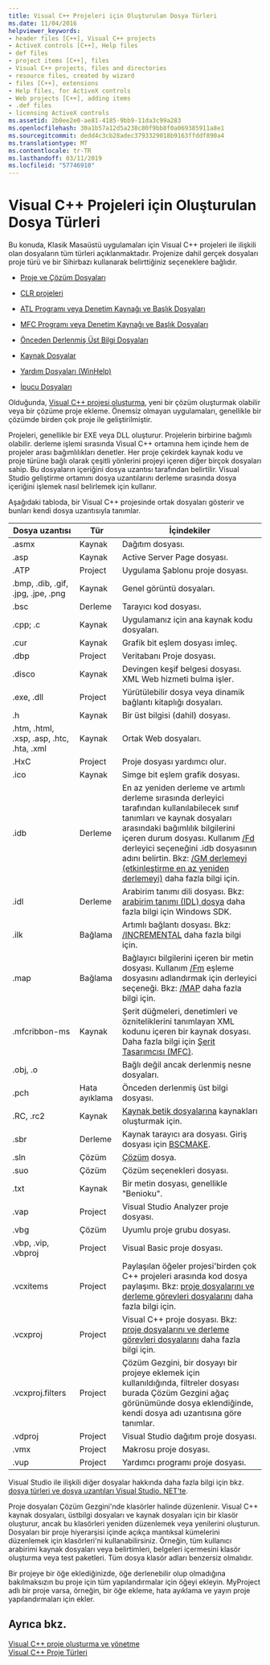 ```yaml
---
title: Visual C++ Projeleri için Oluşturulan Dosya Türleri
ms.date: 11/04/2016
helpviewer_keywords:
- header files [C++], Visual C++ projects
- ActiveX controls [C++], Help files
- def files
- project items [C++], files
- Visual C++ projects, files and directories
- resource files, created by wizard
- files [C++], extensions
- Help files, for ActiveX controls
- Web projects [C++], adding items
- .def files
- licensing ActiveX controls
ms.assetid: 2b0ee2e0-ae81-4185-9bb9-11da3c99a283
ms.openlocfilehash: 30a1b57a12d5a238c80f9bb8f0a069385911a8e1
ms.sourcegitcommit: dedd4c3cb28adec3793329018b9163ffddf890a4
ms.translationtype: MT
ms.contentlocale: tr-TR
ms.lasthandoff: 03/11/2019
ms.locfileid: "57746910"
---
```

# <a name="file-types-created-for-visual-c-projects"></a>Visual C++ Projeleri için Oluşturulan Dosya Türleri

Bu konuda, Klasik Masaüstü uygulamaları için Visual C++ projeleri ile ilişkili olan dosyaların tüm türleri açıklanmaktadır. Projenize dahil gerçek dosyaları proje türü ve bir Sihirbazı kullanarak belirttiğiniz seçeneklere bağlıdır.

- [Proje ve Çözüm Dosyaları](../ide/project-and-solution-files.md)

- [CLR projeleri](../ide/files-created-for-clr-projects.md)

- [ATL Programı veya Denetim Kaynağı ve Başlık Dosyaları](../ide/atl-program-or-control-source-and-header-files.md)

- [MFC Programı veya Denetim Kaynağı ve Başlık Dosyaları](../ide/mfc-program-or-control-source-and-header-files.md)

- [Önceden Derlenmiş Üst Bilgi Dosyaları](../ide/precompiled-header-files.md)

- [Kaynak Dosyalar](../ide/resource-files-cpp.md)

- [Yardım Dosyaları (WinHelp)](../ide/help-files-winhelp.md)

- [İpucu Dosyaları](../ide/hint-files.md)

Olduğunda, [Visual C++ projesi oluşturma](../ide/creating-desktop-projects-by-using-application-wizards.md), yeni bir çözüm oluşturmak olabilir veya bir çözüme proje ekleme. Önemsiz olmayan uygulamaları, genellikle bir çözümde birden çok proje ile geliştirilmiştir.

Projeleri, genellikle bir EXE veya DLL oluşturur. Projelerin birbirine bağımlı olabilir. derleme işlemi sırasında Visual C++ ortamına hem içinde hem de projeler arası bağımlılıkları denetler. Her proje çekirdek kaynak kodu ve proje türüne bağlı olarak çeşitli yönlerini projeyi içeren diğer birçok dosyaları sahip. Bu dosyaların içeriğini dosya uzantısı tarafından belirtilir. Visual Studio geliştirme ortamını dosya uzantılarını derleme sırasında dosya içeriğini işlemek nasıl belirlemek için kullanır.

Aşağıdaki tabloda, bir Visual C++ projesinde ortak dosyaları gösterir ve bunları kendi dosya uzantısıyla tanımlar.

|Dosya uzantısı|Tür|İçindekiler|
|--------------------|----------|--------------|
|.asmx|Kaynak|Dağıtım dosyası.|
|.asp|Kaynak|Active Server Page dosyası.|
|.ATP|Project|Uygulama Şablonu proje dosyası.|
|.bmp, .dib, .gif, .jpg, .jpe, .png|Kaynak|Genel görüntü dosyaları.|
|.bsc|Derleme|Tarayıcı kod dosyası.|
|.cpp; .c|Kaynak|Uygulamanız için ana kaynak kodu dosyaları.|
|.cur|Kaynak|Grafik bit eşlem dosyası imleç.|
|.dbp|Project|Veritabanı Proje dosyası.|
|.disco|Kaynak|Devingen keşif belgesi dosyası. XML Web hizmeti bulma işler.|
|.exe, .dll|Project|Yürütülebilir dosya veya dinamik bağlantı kitaplığı dosyaları.|
|.h|Kaynak|Bir üst bilgisi (dahil) dosyası.|
|.htm, .html, .xsp, .asp, .htc, .hta, .xml|Kaynak|Ortak Web dosyaları.|
|.HxC|Project|Proje dosyası yardımcı olur.|
|.ico|Kaynak|Simge bit eşlem grafik dosyası.|
|.idb|Derleme|En az yeniden derleme ve artımlı derleme sırasında derleyici tarafından kullanılabilecek sınıf tanımları ve kaynak dosyaları arasındaki bağımlılık bilgilerini içeren durum dosyası. Kullanım [/Fd](../build/reference/fd-program-database-file-name.md) derleyici seçeneğini .idb dosyasının adını belirtin. Bkz: [/GM derlemeyi (etkinleştirme en az yeniden derlemeyi)](../build/reference/gm-enable-minimal-rebuild.md) daha fazla bilgi için.|
|.idl|Derleme|Arabirim tanımı dili dosyası. Bkz: [arabirim tanımı (IDL) dosya](/windows/desktop/Rpc/the-interface-definition-language-idl-file) daha fazla bilgi için Windows SDK.|
|.ilk|Bağlama|Artımlı bağlantı dosyası. Bkz: [/INCREMENTAL](../build/reference/incremental-link-incrementally.md) daha fazla bilgi için.|
|.map|Bağlama|Bağlayıcı bilgilerini içeren bir metin dosyası. Kullanım [/Fm](../build/reference/fm-name-mapfile.md) eşleme dosyasını adlandırmak için derleyici seçeneği. Bkz: [/MAP](../build/reference/map-generate-mapfile.md) daha fazla bilgi için.|
|.mfcribbon-ms|Kaynak|Şerit düğmeleri, denetimleri ve özniteliklerini tanımlayan XML kodunu içeren bir kaynak dosyası. Daha fazla bilgi için [Şerit Tasarımcısı (MFC)](../mfc/ribbon-designer-mfc.md).|
|.obj, .o||Bağlı değil ancak derlenmiş nesne dosyaları.|
|.pch|Hata ayıklama|Önceden derlenmiş üst bilgi dosyası.|
|.RC, .rc2|Kaynak|[Kaynak betik dosyalarına](../windows/working-with-resource-files.md) kaynakları oluşturmak için.|
|.sbr|Derleme|Kaynak tarayıcı ara dosyası. Giriş dosyası için [BSCMAKE](../build/reference/bscmake-options.md).|
|.sln|Çözüm|[Çözüm](/visualstudio/ide/solutions-and-projects-in-visual-studio) dosya.|
|.suo|Çözüm|Çözüm seçenekleri dosyası.|
|.txt|Kaynak|Bir metin dosyası, genellikle "Benioku".|
|.vap|Project|Visual Studio Analyzer proje dosyası.|
|.vbg|Çözüm|Uyumlu proje grubu dosyası.|
|.vbp, .vip, .vbproj|Project|Visual Basic proje dosyası.|
|.vcxitems|Project|Paylaşılan öğeler projesi'birden çok C++ projeleri arasında kod dosya paylaşımı. Bkz: [proje dosyalarını ve derleme görevleri dosyalarını](../ide/project-and-solution-files.md) daha fazla bilgi için.|
|.vcxproj|Project|Visual C++ proje dosyası. Bkz: [proje dosyalarını ve derleme görevleri dosyalarını](../ide/project-and-solution-files.md) daha fazla bilgi için.|
|.vcxproj.filters|Project|Çözüm Gezgini, bir dosyayı bir projeye eklemek için kullanıldığında, filtreler dosyası burada Çözüm Gezgini ağaç görünümünde dosya eklendiğinde, kendi dosya adı uzantısına göre tanımlar.|
|.vdproj|Project|Visual Studio dağıtım proje dosyası.|
|.vmx|Project|Makrosu proje dosyası.|
|.vup|Project|Yardımcı programı proje dosyası.|

Visual Studio ile ilişkili diğer dosyalar hakkında daha fazla bilgi için bkz. [dosya türleri ve dosya uzantıları Visual Studio. NET'te](/visualstudio/ide/reference/project-and-solution-file-types).

Proje dosyaları Çözüm Gezgini'nde klasörler halinde düzenlenir. Visual C++ kaynak dosyaları, üstbilgi dosyaları ve kaynak dosyaları için bir klasör oluşturur, ancak bu klasörleri yeniden düzenlemek veya yenilerini oluşturun. Dosyaları bir proje hiyerarşisi içinde açıkça mantıksal kümelerini düzenlemek için klasörleri'ni kullanabilirsiniz. Örneğin, tüm kullanıcı arabirimi kaynak dosyaları veya belirtimleri, belgeleri içermesini klasör oluşturma veya test paketleri. Tüm dosya klasör adları benzersiz olmalıdır.

Bir projeye bir öğe eklediğinizde, öğe derlenebilir olup olmadığına bakılmaksızın bu proje için tüm yapılandırmalar için öğeyi ekleyin. MyProject adlı bir proje varsa, örneğin, bir öğe ekleme, hata ayıklama ve yayın proje yapılandırmaları için ekler.

## <a name="see-also"></a>Ayrıca bkz.

[Visual C++ proje oluşturma ve yönetme](../ide/creating-and-managing-visual-cpp-projects.md)<br>
[Visual C++ Proje Türleri](../ide/visual-cpp-project-types.md)<br>
